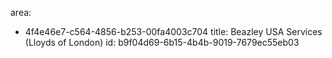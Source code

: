 area:
  - 4f4e46e7-c564-4856-b253-00fa4003c704
title: Beazley USA Services (Lloyds of London)
id: b9f04d69-6b15-4b4b-9019-7679ec55eb03
